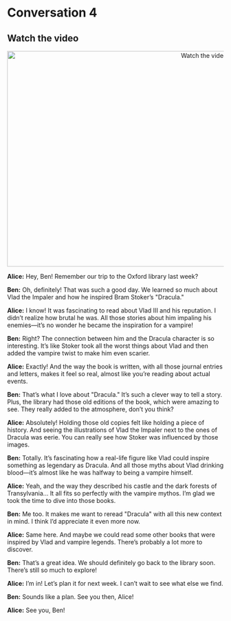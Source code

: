 # Conversation 4

## Watch the video
 <p align="center">
  <a href="https://www.youtube.com/watch?v=Cnp-0n3auOA" target="_blank">
    <img src="https://img.youtube.com/vi/Cnp-0n3auOA/hqdefault.jpg" alt="Watch the video" width="900" height="500">
  </a>
</p>

**Alice:** Hey, Ben! Remember our trip to the Oxford library last week?

**Ben:** Oh, definitely! That was such a good day. We learned so much about Vlad the Impaler and how he inspired Bram Stoker’s "Dracula."

**Alice:** I know! It was fascinating to read about Vlad III and his reputation. I didn’t realize how brutal he was. All those stories about him impaling his enemies—it’s no wonder he became the inspiration for a vampire!

**Ben:** Right? The connection between him and the Dracula character is so interesting. It’s like Stoker took all the worst things about Vlad and then added the vampire twist to make him even scarier.

**Alice:** Exactly! And the way the book is written, with all those journal entries and letters, makes it feel so real, almost like you’re reading about actual events.

**Ben:** That’s what I love about "Dracula." It’s such a clever way to tell a story. Plus, the library had those old editions of the book, which were amazing to see. They really added to the atmosphere, don’t you think?

**Alice:** Absolutely! Holding those old copies felt like holding a piece of history. And seeing the illustrations of Vlad the Impaler next to the ones of Dracula was eerie. You can really see how Stoker was influenced by those images.

**Ben:** Totally. It’s fascinating how a real-life figure like Vlad could inspire something as legendary as Dracula. And all those myths about Vlad drinking blood—it’s almost like he was halfway to being a vampire himself.

**Alice:** Yeah, and the way they described his castle and the dark forests of Transylvania... It all fits so perfectly with the vampire mythos. I’m glad we took the time to dive into those books.

**Ben:** Me too. It makes me want to reread "Dracula" with all this new context in mind. I think I’d appreciate it even more now.

**Alice:** Same here. And maybe we could read some other books that were inspired by Vlad and vampire legends. There’s probably a lot more to discover.

**Ben:** That’s a great idea. We should definitely go back to the library soon. There’s still so much to explore!

**Alice:** I’m in! Let’s plan it for next week. I can’t wait to see what else we find.

**Ben:** Sounds like a plan. See you then, Alice!

**Alice:** See you, Ben!

